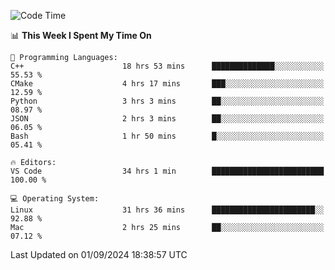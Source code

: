 
<!--START_SECTION:waka-->
![Code Time](http://img.shields.io/badge/Code%20Time-2%2C438%20hrs%2037%20mins-blue)

📊 **This Week I Spent My Time On** 

```text
💬 Programming Languages: 
C++                      18 hrs 53 mins      ██████████████░░░░░░░░░░░   55.53 % 
CMake                    4 hrs 17 mins       ███░░░░░░░░░░░░░░░░░░░░░░   12.59 % 
Python                   3 hrs 3 mins        ██░░░░░░░░░░░░░░░░░░░░░░░   08.97 % 
JSON                     2 hrs 3 mins        ██░░░░░░░░░░░░░░░░░░░░░░░   06.05 % 
Bash                     1 hr 50 mins        █░░░░░░░░░░░░░░░░░░░░░░░░   05.41 % 

🔥 Editors: 
VS Code                  34 hrs 1 min        █████████████████████████   100.00 % 

💻 Operating System: 
Linux                    31 hrs 36 mins      ███████████████████████░░   92.88 % 
Mac                      2 hrs 25 mins       ██░░░░░░░░░░░░░░░░░░░░░░░   07.12 % 
```


 Last Updated on 01/09/2024 18:38:57 UTC
<!--END_SECTION:waka-->

